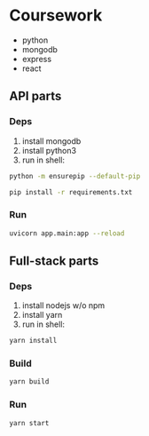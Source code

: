 # Coursework

- python
- mongodb
- express
- react

## API parts
### Deps

1) install mongodb
2) install python3
3) run in shell:

```bash
python -m ensurepip --default-pip
```

```bash
pip install -r requirements.txt
```

### Run
```bash
uvicorn app.main:app --reload
``` 

## Full-stack parts
### Deps

1) install nodejs w/o npm
2) install yarn
3) run in shell:

```bash
yarn install
```

### Build
```bash
yarn build
```

### Run
```bash
yarn start
```
